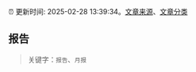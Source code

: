 :alarm_clock: 更新时间: 2025-02-28 13:39:34。[文章来源](/README.md)、[文章分类](/TAGS.md)

## 报告


> 关键字：`报告`、`月报`



